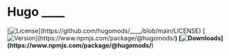 # Hugo ____

[![License](https://flat.badgen.net/github/license/hugomods/____)](https://github.com/hugomods/____/blob/main/LICENSE)
[![Version](https://flat.badgen.net/npm/v/@hugomods/____)](https://www.npmjs.com/package/@hugomods/____)
[![Downloads](https://flat.badgen.net/npm/dt/@hugomods/____)](https://www.npmjs.com/package/@hugomods/____)
